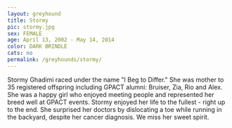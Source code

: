 ```yaml
---
layout: greyhound
title: Stormy
pic: stormy.jpg
sex: FEMALE
age: April 13, 2002 - May 14, 2014
color: DARK BRINDLE
cats: no
permalink: /greyhounds/stormy/
---
```



Stormy Ghadimi raced under the name "I Beg to Differ."  She was mother to 35 registered offspring including GPACT alumni: Bruiser, Zia, Rio and Alex.  She was a happy girl who enjoyed meeting people and represented her breed well at GPACT events.  Stormy enjoyed her life to the fullest - right up to the end.  She surprised her doctors by dislocating a toe while running in the backyard, despite her cancer diagnosis.  We miss her sweet spirit.

